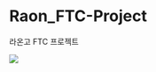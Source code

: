 # Raon_FTC-Project
라온고 FTC 프로젝트

<a href="https://github.com/devxb/gitanimals">
  <img src="https://render.gitanimals.org/farms/sino0276"/>
</a>